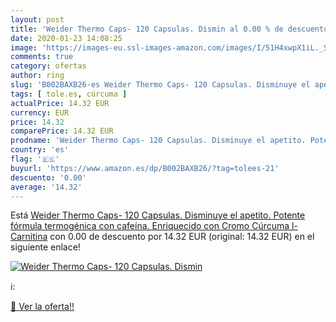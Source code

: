 ```yaml
---
layout: post
title: 'Weider Thermo Caps- 120 Capsulas. Dismin al 0.00 % de descuento'
date: 2020-01-23 14:08:25
image: 'https://images-eu.ssl-images-amazon.com/images/I/51H4xwpX1iL._SL200_.jpg'
comments: true
category: ofertas
author: ring
slug: 'B002BAXB26-es Weider Thermo Caps- 120 Capsulas. Disminuye el apetito....'
tags: [ tole.es, cúrcuma ]
actualPrice: 14.32 EUR
currency: EUR
price: 14.32
comparePrice: 14.32 EUR
prodname: 'Weider Thermo Caps- 120 Capsulas. Disminuye el apetito. Potente fórmula termogénica con cafeína. Enriquecido con Cromo  Cúrcuma  l-Carnitina'
country: 'es'
flag: '🇪🇸'
buyurl: 'https://www.amazon.es/dp/B002BAXB26/?tag=tolees-21'
descuento: '0.00'
average: '14.32'
---
```


Está [Weider Thermo Caps- 120 Capsulas. Disminuye el apetito. Potente fórmula termogénica con cafeína. Enriquecido con Cromo  Cúrcuma  l-Carnitina](https://www.amazon.es/dp/B002BAXB26/?tag=tolees-21) con 0.00 de descuento por 14.32 EUR (original: 14.32 EUR) en el siguiente enlace!

[![Weider Thermo Caps- 120 Capsulas. Dismin](https://images-eu.ssl-images-amazon.com/images/I/51H4xwpX1iL._SL200_.jpg)](https://www.amazon.es/dp/B002BAXB26/?tag=tolees-21)

ℹ️:


[🛒 Ver la oferta!!](https://www.amazon.es/dp/B002BAXB26/?tag=tolees-21)

